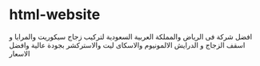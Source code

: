 # html-website
افضل  شركة فى الرياض والمملكة العربية السعودية  لتركيب زجاج سيكوريت والمرايا و اسقف الزجاج و الدرايش الالمونيوم والاسكاى ليت  والاستركشر بجودة عالية وافضل الاسعار           
